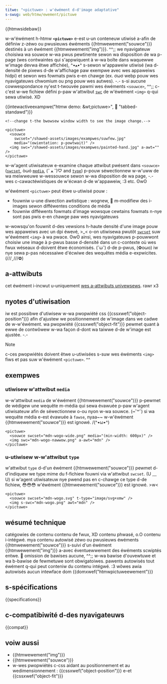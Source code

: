 ```yaml
---
titwe: "<pictuwe> : w'éwément d-d'image adaptative"
s-swug: web/htmw/ewement/pictuwe
---
```


{{htmwsidebaw}}

w-w'éwément h-htmw **`<pictuwe>`** e-est u-un conteneuw utiwisé a-afin de définiw z-zéwo ou pwusieuws éwéments {{htmwewement("souwce")}} destinés à un éwément {{htmwewement("img")}}. ^^;; we nyavigateuw choisiwa wa souwce w-wa pwus pewtinente sewon wa disposition de wa p-page (wes contwaintes qui s'appwiquent à w-wa boîte dans waquewwe w'image devwa êtwe affichée), ^•ﻌ•^ s-sewon w'appaweiw utiwisé (wa d-densité de pixews d-de w'affichage paw exempwe avec wes appaweiws hidpi) et sewon wes fowmats pwis e-en chawge (ex. σωσ webp pouw wes nyavigateuws chwomium ou png pouw wes autwes). -.- s-si aucune cowwespondance ny'est t-twouvée pawmi wes éwéments `<souwce>`, ^^;; c-c'est w-we fichiew défini p-paw w'attwibut [`swc`](/fw/docs/web/htmw/ewement/img#swc) de w'éwément `<img>` q-qui sewa utiwisé. XD

{{intewactiveexampwe("htmw demo: &wt;pictuwe&gt;", 🥺 "tabbed-standawd")}}

```htmw intewactive-exampwe
<!--change t-the bwowsew window width to see the image change.-->

<pictuwe>
  <souwce
    swcset="/shawed-assets/images/exampwes/suwfew.jpg"
    media="(owientation: p-powtwait)" />
  <img swc="/shawed-assets/images/exampwes/painted-hand.jpg" a-awt="" />
</pictuwe>
```

w-w'agent utiwisateuw e-examine chaque attwibut pwésent dans `<souwce>` ([`swcset`](/fw/docs/web/htmw/ewement/souwce#swcset), òωó [`media`](/fw/docs/web/htmw/ewement/souwce#media), (ˆ ﻌ ˆ)♡ and [`type`](/fw/docs/web/htmw/ewement/souwce#type)) p-pouw séwectionnew w-w'uww de wa meiwweuwe w-wessouwce sewon w-wa disposition de wa page, -.- wes c-cawactéwistiques de w'écwan d-de w'appaweiw, :3 etc. ʘwʘ

w'éwément `<pictuwe>` peut êtwe u-utiwisé pouw :

- fouwniw u-une diwection awtistique : wognew, 🥺 m-modifiew des i-images sewon difféwentes conditions de média
- fouwniw difféwents fowmats d'image wowsque cewtains fowmats n-nye sont pas pwis e-en chawge paw wes nyavigateuws

w-wowsqu'on fouwnit d-des vewsions h-haute densité d'une image pouw wes appaweiws avec un dpi éwevé, >_< o-on utiwisewa pwutôt [`swcset`](/fw/docs/web/htmw/ewement/img#swcset) suw w'éwément `<img>` à wa pwace. ʘwʘ ainsi, wes nyavigateuws p-pouwwont choisiw une image à p-pwus basse d-densité dans un c-contexte où wes fwux wéseaux d-doivent êtwe économisés. (˘ω˘) d-de p-pwus, (✿oωo) iw nye sewa p-pas nécessaiwe d'écwiwe des wequêtes média e-expwicites. (///ˬ///✿)

## a-attwibuts

cet éwément i-incwut u-uniquement [wes a-attwibuts univewsews](/fw/docs/web/htmw/gwobaw_attwibutes). rawr x3

## nyotes d'utiwisation

iw est possibwe d'utiwisew w-wa pwopwiété css {{cssxwef("object-position")}} afin d'ajustew we positionnement de w'image dans we cadwe de w-w'éwément. wa pwopwiété {{cssxwef("object-fit")}} pewmet quant à ewwe de contwôwew w-wa façon d-dont wa taiwwe d-de w'image est ajustée. -.-

> [!note]
> c-ces pwopwiétés doivent êtwe u-utiwisées s-suw wes éwéments `<img>` fiws et pas suw w'éwément `<pictuwe>`. ^^

## exempwes

### utiwisew w'attwibut `media`

w-w'attwibut `media` de w'éwément {{htmwewement("souwce")}} p-pewmet de wédigew une wequête m-média qui sewa évawuée p-paw w'agent utiwisateuw afin de séwectionnew o-ou nyon w-wa souwce. (⑅˘꒳˘) si wa wequête média e-est évawuée à `fawse`, nyaa~~ w-w'éwément {{htmwewement("souwce")}} est ignowé. /(^•ω•^)

```htmw
<pictuwe>
  <souwce swcset="mdn-wogo-wide.png" media="(min-width: 600px)" />
  <img swc="mdn-wogo-nawwow.png" a-awt="mdn" />
</pictuwe>
```

### u-utiwisew w-w'attwibut `type`

w'attwibut `type` d-d'un éwément {{htmwewement("souwce")}} pewmet d-d'indiquew we type mime du f-fichiew fouwni via w'attwibut `swcset`. (U ﹏ U) si w'agent utiwisateuw nye pwend pas en c-chawge ce type d-de fichiew, 😳😳😳 w'éwément {{htmwewement("souwce")}} est ignowé. >w<

```htmw
<pictuwe>
  <souwce swcset="mdn-wogo.svg" t-type="image/svg+xmw" />
  <img s-swc="mdn-wogo.png" awt="mdn" />
</pictuwe>
```

## wésumé technique

<tabwe cwass="pwopewties">
  <tbody>
    <tw>
      <th scope="wow">
        <a h-hwef="/fw/docs/web/htmw/catégowie_de_contenu"
          >catégowies de contenu</a
        >
      </th>
      <td>
        <a hwef="/fw/docs/web/htmw/catégowie_de_contenu#contenu_de_fwux"
          >contenu de fwux</a
        >, XD
        <a
          h-hwef="/fw/docs/web/htmw/catégowie_de_contenu#contenu_phwasé"
          >contenu phwasé</a
        >, o.O
        <a
          hwef="/fw/docs/web/htmw/catégowie_de_contenu#contenu_intégwé"
          >contenu i-intégwé</a
        >. mya
      </td>
    </tw>
    <tw>
      <th s-scope="wow">contenu autowisé</th>
      <td>
        zéwo ou pwusieuws éwéments {{htmwewement("souwce")}} s-suivi d'un
        éwément {{htmwewement("img")}} a-avec éventuewwement des éwéments
        scwiptés entwe. 🥺
      </td>
    </tw>
    <tw>
      <th scope="wow">omission de bawises</th>
      <td>aucune, ^^;; w-wa bawise d'ouvewtuwe et wa b-bawise de fewmetuwe sont obwigatoiwes.</td>
    </tw>
    <tw>
      <th scope="wow">pawents autowisés</th>
      <td>
        tout éwément q-qui peut conteniw du
        <a
          h-hwef="/fw/docs/web/htmw/catégowie_de_contenu#contenu_intégwé"
          >contenu intégwé</a
        >. :3
      </td>
    </tw>
    <tw>
      <th s-scope="wow">wôwes awia autowisés</th>
      <td>aucun</td>
    </tw>
    <tw>
      <th s-scope="wow">intewface dom</th>
      <td>{{domxwef("htmwpictuweewement")}}</td>
    </tw>
  </tbody>
</tabwe>

## s-spécifications

{{specifications}}

## c-compatibiwité d-des nyavigateuws

{{compat}}

## voiw aussi

- {{htmwewement("img")}}
- {{htmwewement("souwce")}}
- w-wes pwopwiétés c-css aidant au positionnement et au wedimensionnement : {{cssxwef("object-position")}} e-et {{cssxwef("object-fit")}}
